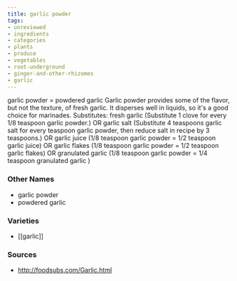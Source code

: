 ```yaml
---
title: garlic powder
tags:
- unreviewed
- ingredients
- categories
- plants
- produce
- vegetables
- root-underground
- ginger-and-other-rhizomes
- garlic
---
```

garlic powder = powdered garlic Garlic powder provides some of the flavor, but not the texture, of fresh garlic. It disperses well in liquids, so it's a good choice for marinades. Substitutes: fresh garlic (Substitute 1 clove for every 1/8 teaspoon garlic powder.) OR garlic salt (Substitute 4 teaspoons garlic salt for every teaspoon garlic powder, then reduce salt in recipe by 3 teaspoons.) OR garlic juice (1/8 teaspoon garlic powder = 1/2 teaspoon garlic juice) OR garlic flakes (1/8 teaspoon garlic powder = 1/2 teaspoon garlic flakes) OR granulated garlic (1/8 teaspoon garlic powder = 1/4 teaspoon granulated garlic )

### Other Names

* garlic powder
* powdered garlic

### Varieties

* [[garlic]]

### Sources
* http://foodsubs.com/Garlic.html
